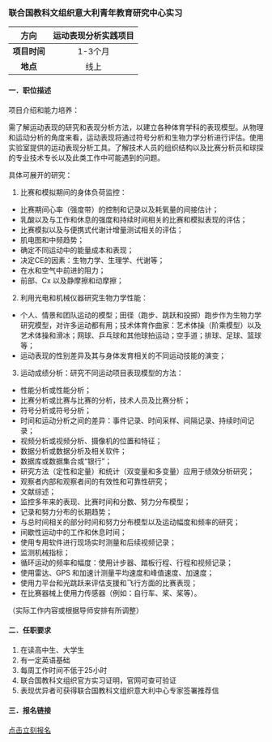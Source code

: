 ### 联合国教科文组织意大利青年教育研究中心实习


|  **方向**  | 运动表现分析实践项目 |
|:--------:|:------------:|
| **项目时间** |    1-3个月     |
|  **地点**  |      线上      |


#### 一．职位描述

项目介绍和能力培养：

需了解运动表现的研究和表现分析方法，以建立各种体育学科的表现模型。从物理和运动分析的角度来看，运动表现将通过符号分析和生物力学分析进行评估。使用实验室提供的运动表现分析工具。了解技术人员的组织结构以及比赛分析员和球探的专业技术专长以及此类工作中可能遇到的问题。

具体可展开的研究：

1. 比赛和模拟期间的身体负荷监控：
- 比赛期间心率（强度带）的控制和记录以及耗氧量的间接估计；
- 乳酸以及与工作和休息的强度和持续时间相关的比赛和模拟表现的评估；
- 比赛模拟以及与便携式代谢计增量测试相关的评估；
- 肌电图和中频趋势；
- 确定不同运动中的能量成本和表现；
- 决定CE的因素：生物力学、生理学、代谢等；
- 在水和空气中前进的阻力；
- 前部、Cx 以及静摩擦和动摩擦；

2. 利用光电和机械仪器研究生物力学性能：
- 个人、情景和团队运动的模型；田径（跑步、跳跃和投掷）跑步作为生物力学研究模型，对许多运动都有用；技术体育作曲家：艺术体操（阶乘模型）以及艺术体操和滑冰；网球、乒乓球和其他球拍运动；空手道；排球、足球、篮球等；
- 运动表现的性别差异及其与身体发育相关的不同运动技能的演变；

3. 运动成绩分析：研究不同运动项目表现模型的方法：
- 性能分析或性能分析；
- 比赛分析或比赛与比赛的分析，技术人员及比赛分析；
- 符号分析或符号分析；
- 时间和运动分析之间的差异：事件记录、时间采样、间隔记录、持续时间记录；
- 视频分析或视频分析、摄像机的位置和特征；
- 数据分析或数据分析及相关软件；
- 数据库或数据集合或“银行”；
- 研究方法（定性和定量）和统计（双变量和多变量）应用于绩效分析研究；
- 观察者内部和观察者间的有效性和可靠性研究；
- 文献综述；
- 监控多年来的表现、比赛时间和分数、努力分布模型；
- 记录和努力分布的长期趋势；
- 与总时间相关的部分时间和努力分布模型以及运动幅度和频率的研究；
- 间歇性运动中的工作和休息时间；
- 使用专用软件进行现场实时测量和后续视频记录；
- 监测机械指标；
- 循环运动的频率和幅度：使用计步器、踏板行程、行程和视频记录；
- 使用雷达、GPS 和加速计测量平均速度和峰值速度、加速度；
- 使用力平台和光跳跃来评估支援和飞行方面的比赛表现；
- 在比赛器械上使用力传感器（例如：自行车、桨、桨等）。

（实际工作内容或根据导师安排有所调整）


#### 二．任职要求

1. 在读高中生、大学生
2. 有一定英语基础
3. 每周工作时间不低于25小时
4. 联合国教科文组织官方实习证明，官网可查可验证
5. 表现优异者可获得联合国教科文组织意大利中心专家签署推荐信


#### 三．报名链接
[点击立刻报名](https://ezygcyygfb.feishu.cn/share/base/form/shrcnyoWDn0NwQnTyfwrxo3XOnh)
